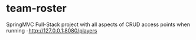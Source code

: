 # team-roster
SpringMVC Full-Stack project with all aspects of CRUD
access points when running
  -http://127.0.0.1:8080/players
